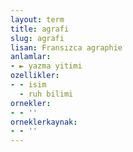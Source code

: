 ```yaml
---
layout: term
title: agrafi
slug: agrafi
lisan: Fransızca agraphie
anlamlar:
- ► yazma yitimi
ozellikler:
- - isim
  - ruh bilimi
ornekler:
- - ''
orneklerkaynak:
- - ''
---
```

